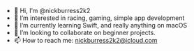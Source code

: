 - 👋 Hi, I’m @nickburress2k2
- 👀 I’m interested in racing, gaming, simple app development
- 🌱 I’m currently learning Swift, and really anything on macOS
- 💞️ I’m looking to collaborate on beginner projects.
- 📫 How to reach me: nickburress2k2@icloud.com

<!---
nickburress2k2/nickburress2k2 is a ✨ special ✨ repository because its `README.md` (this file) appears on your GitHub profile.
You can click the Preview link to take a look at your changes.
--->
